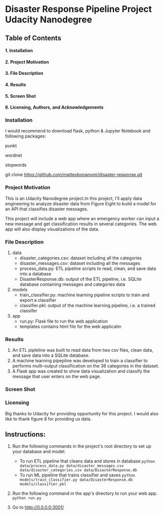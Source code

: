 <h1>Disaster Response Pipeline Project Udacity Nanodegree </h1>

<h2>Table of Contents</h2>

<h4>1. Installation</h4>

<h4>2. Project Motivation</h4>

<h4>3. File Description</h4>

<h4>4. Results</h4>

<h4>5. Screen Shot</h4>



<h4>6. Licensing, Authors, and Acknowledgements</h4>


<h3>Installation</h3>
I would recommend to download flask, python & Jupyter Notebook and following packages:


punkt

wordnet

stopwords

git clone https://github.com/matteobonanomi/disaster-response.git

<h3>Project Motivation</h3>
This is an Udacity Nanodegree project.In this project, I'll apply data engineering to analyze disaster data from Figure Eight to build a model for an API that classifies disaster messages.

This project will include a web app where an emergency worker can input a new message and get classification results in several categories. The web app will also display visualizations of the data.


<h3>File Description</h3>

1. data
    - disaster_categories.csv: dataset including all the categories 
    - disaster_messages.csv: dataset including all the messages
    - process_data.py: ETL pipeline scripts to read, clean, and save data into a database
    - DisasterResponse.db: output of the ETL pipeline, i.e. SQLite database containing messages and categories data
2. models
    - train_classifier.py: machine learning pipeline scripts to train and export a classifier
    - classifier.pkl: output of the machine learning pipeline, i.e. a trained classifer
3. app
    - run.py: Flask file to run the web application
    - templates contains html file for the web applicatin

<h3>Results</h3>

1. An ETL pipleline was built to read data from two csv files, clean data, and save data into a SQLite database.
2. A machine learning pipepline was developed to train a classifier to performs multi-output classification on the 36 categories in the dataset.
3. A Flask app was created to show data visualization and classify the message that user enters on the web page.

<h3>Screen Shot</h3>




<h3>Licensing</h3>

Big thanks to Udacity for providing opportunity for this project. I would also like to thank figure 8 for providing us data.

## Instructions:<a name="instructions"></a>
1. Run the following commands in the project's root directory to set up your database and model.

    - To run ETL pipeline that cleans data and stores in database
        `python data/process_data.py data/disaster_messages.csv data/disaster_categories.csv data/DisasterResponse.db`
    - To run ML pipeline that trains classifier and saves
        `python models/train_classifier.py data/DisasterResponse.db models/classifier.pkl`

2. Run the following command in the app's directory to run your web app.
    `python run.py`

3. Go to http://0.0.0.0:3001/



